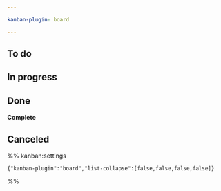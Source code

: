 ```yaml
---

kanban-plugin: board

---
```


## To do



## In progress



## Done

**Complete**


## Canceled





%% kanban:settings
```
{"kanban-plugin":"board","list-collapse":[false,false,false,false]}
```
%%